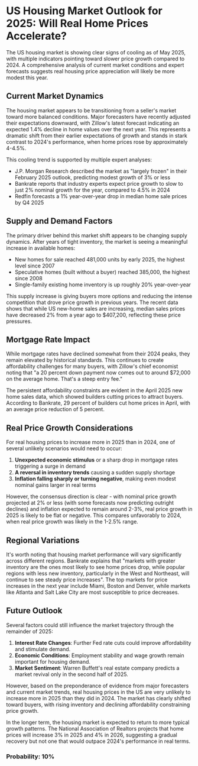 # US Housing Market Outlook for 2025: Will Real Home Prices Accelerate?

The US housing market is showing clear signs of cooling as of May 2025, with multiple indicators pointing toward slower price growth compared to 2024. A comprehensive analysis of current market conditions and expert forecasts suggests real housing price appreciation will likely be more modest this year.

## Current Market Dynamics

The housing market appears to be transitioning from a seller's market toward more balanced conditions. Major forecasters have recently adjusted their expectations downward, with Zillow's latest forecast indicating an expected 1.4% decline in home values over the next year. This represents a dramatic shift from their earlier expectations of growth and stands in stark contrast to 2024's performance, when home prices rose by approximately 4-4.5%.

This cooling trend is supported by multiple expert analyses:

- J.P. Morgan Research described the market as "largely frozen" in their February 2025 outlook, predicting modest growth of 3% or less
- Bankrate reports that industry experts expect price growth to slow to just 2% nominal growth for the year, compared to 4.5% in 2024
- Redfin forecasts a 1% year-over-year drop in median home sale prices by Q4 2025

## Supply and Demand Factors

The primary driver behind this market shift appears to be changing supply dynamics. After years of tight inventory, the market is seeing a meaningful increase in available homes:

- New homes for sale reached 481,000 units by early 2025, the highest level since 2007
- Speculative homes (built without a buyer) reached 385,000, the highest since 2008
- Single-family existing home inventory is up roughly 20% year-over-year

This supply increase is giving buyers more options and reducing the intense competition that drove price growth in previous years. The recent data shows that while US new-home sales are increasing, median sales prices have decreased 2% from a year ago to $407,200, reflecting these price pressures.

## Mortgage Rate Impact

While mortgage rates have declined somewhat from their 2024 peaks, they remain elevated by historical standards. This continues to create affordability challenges for many buyers, with Zillow's chief economist noting that "a 20 percent down payment now comes out to around $72,000 on the average home. That's a steep entry fee."

The persistent affordability constraints are evident in the April 2025 new home sales data, which showed builders cutting prices to attract buyers. According to Bankrate, 29 percent of builders cut home prices in April, with an average price reduction of 5 percent.

## Real Price Growth Considerations

For real housing prices to increase more in 2025 than in 2024, one of several unlikely scenarios would need to occur:

1. **Unexpected economic stimulus** or a sharp drop in mortgage rates triggering a surge in demand
2. **A reversal in inventory trends** causing a sudden supply shortage
3. **Inflation falling sharply or turning negative**, making even modest nominal gains larger in real terms

However, the consensus direction is clear - with nominal price growth projected at 2% or less (with some forecasts now predicting outright declines) and inflation expected to remain around 2-3%, real price growth in 2025 is likely to be flat or negative. This compares unfavorably to 2024, when real price growth was likely in the 1-2.5% range.

## Regional Variations

It's worth noting that housing market performance will vary significantly across different regions. Bankrate explains that "markets with greater inventory are the ones most likely to see home prices drop, while popular regions with less new inventory, particularly in the West and Northeast, will continue to see steady price increases". The top markets for price increases in the next year include Miami, Boston and Denver, while markets like Atlanta and Salt Lake City are most susceptible to price decreases.

## Future Outlook

Several factors could still influence the market trajectory through the remainder of 2025:

1. **Interest Rate Changes**: Further Fed rate cuts could improve affordability and stimulate demand.
2. **Economic Conditions**: Employment stability and wage growth remain important for housing demand.
3. **Market Sentiment**: Warren Buffett's real estate company predicts a market revival only in the second half of 2025.

However, based on the preponderance of evidence from major forecasters and current market trends, real housing prices in the US are very unlikely to increase more in 2025 than they did in 2024. The market has clearly shifted toward buyers, with rising inventory and declining affordability constraining price growth.

In the longer term, the housing market is expected to return to more typical growth patterns. The National Association of Realtors projects that home prices will increase 3% in 2025 and 4% in 2026, suggesting a gradual recovery but not one that would outpace 2024's performance in real terms.

### Probability: 10%